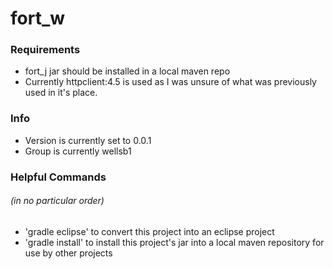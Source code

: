 # fort_w

### Requirements
* fort_j jar should be installed in a local maven repo
* Currently httpclient:4.5 is used as I was unsure of what was previously used in it's place.

### Info
* Version is currently set to 0.0.1
* Group is currently wellsb1 

### Helpful Commands
###### (in no particular order)
* 'gradle eclipse' to convert this project into an eclipse project
* 'gradle install' to install this project's jar into a local maven repository for use by other projects
